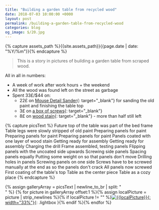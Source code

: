 ```yaml
---
title: "Building a garden table from recycled wood"
date: 2018-07-03 10:00:00 +0000
layout: post
permalink: /building-a-garden-table-from-recycled-wood
categories: blog
og_image: $/20.jpg
---
```


{% capture assets_path %}{{site.assets_path}}{{page.date | date: "%Y/%m"}}{% endcapture %}

> This is a story in pictures of building a garden table from scraped wood.

All in all in numbers:

* A week of work after work hours + the weekend
* All the wood was found left on the street as garbage
* Spent 33£/$44 on:
  * 22£ on [Mouse Detail Sander](https://amzn.to/2MG6Ze4){: target="_blank"} for sanding the old paint and finishing the table top
  * 3£ on [a box of screws](https://amzn.to/2KPbdjm){: target="_blank"}
  * 8£ on [wood stain](https://amzn.to/2IPeopk){: target="_blank"} - more than half still left


{% capture picsText %}
Future top of the table was part of the bed frame
Table legs were slowly stripped of old paint
Preparing panels for paint
Preparing panels for paint
Preparing panels for paint
Panels coated with one layer of wood stain
Getting ready for assembly
Getting ready for assembly
Charging the drill
Frame assembled, testing panels
Flipping panels with the uncoated side upwards
Screwing side panels
Spacing panels equally
Putting some weight on so that panels don't move
Drilling holes in panels
Screwing panels on one side
Screws have to be screwed manually at the end as so the panels don't crack
All panels now screwed
First coating of the table's top
Table as the center piece
Table as a cozy place
{% endcapture %}

{% assign galleryArray = picsText | newline_to_br | split: "<br />" %}
{% for picture in galleryArray offset:1 %}{% assign localPicture = picture | strip_newlines %}{% if localPicture != "" %}[![{{localPicture}}]({{assets_path}}/{{forloop.index}}.jpg){: width="33%"}]({{assets_path}}/{{forloop.index}}.jpg){: .lightbox }{% endif %}{% endfor %}
